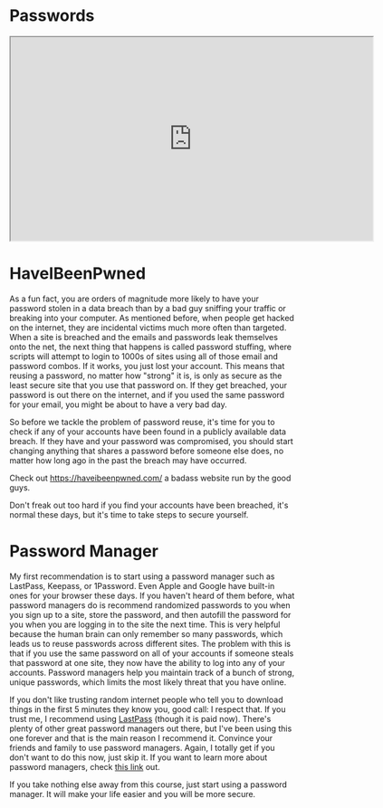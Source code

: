 # Passwords

<iframe allowfullscreen class="fr-draggable" height="360" src="https://www.youtube.com/embed/VbcyLjblM_k?wmode=opaque" width="640"></iframe>

# HaveIBeenPwned

As a fun fact, you are orders of magnitude more likely to have your
password stolen in a data breach than by a bad guy sniffing your traffic
or breaking into your computer. As mentioned before, when people get
hacked on the internet, they are incidental victims much more often than
targeted. When a site is breached and the emails and passwords leak
themselves onto the net, the next thing that happens is called password
stuffing, where scripts will attempt to login to 1000s of sites using
all of those email and password combos. If it works, you just lost your
account. This means that reusing a password, no matter how "strong" it
is, is only as secure as the least secure site that you use that
password on. If they get breached, your password is out there on the
internet, and if you used the same password for your email, you might be
about to have a very bad day.

So before we tackle the problem of password reuse, it's time for you to
check if any of your accounts have been found in a publicly available
data breach. If they have and your password was compromised, you should
start changing anything that shares a password before someone else does,
no matter how long ago in the past the breach may have occurred.

Check out <a href="https://haveibeenpwned.com/" rel="noopener"
target="_blank">https://haveibeenpwned.com/</a> a badass website run by
the good guys.

Don't freak out too hard if you find your accounts have been breached,
it's normal these days, but it's time to take steps to secure yourself.

# Password Manager

My first recommendation is to start using a password manager such as
LastPass, Keepass, or 1Password. Even Apple and Google have built-in
ones for your browser these days. If you haven't heard of them before,
what password managers do is recommend randomized passwords to you when
you sign up to a site, store the password, and then autofill the
password for you when you are logging in to the site the next time. This
is very helpful because the human brain can only remember so many
passwords, which leads us to reuse passwords across different sites. The
problem with this is that if you use the same password on all of your
accounts if someone steals that password at one site, they now have the
ability to log into any of your accounts. Password managers help you
maintain track of a bunch of strong, unique passwords, which limits the
most likely threat that you have online.

If you don't like trusting random internet people who tell you to
download things in the first 5 minutes they know you, good call: I
respect that. If you trust me, I recommend using
<a href="https://lastpass.com/" rel="noopener"
target="_blank">LastPass</a> (though it is paid now). There's plenty of
other great password managers out there, but I've been using this one
forever and that is the main reason I recommend it. Convince your
friends and family to use password managers. Again, I totally get if you
don't want to do this now, just skip it. If you want to learn more about
password managers, check <a
href="https://www.howtogeek.com/141500/why-you-should-use-a-password-manager-and-how-to-get-started/"
rel="noopener" target="_blank">this link</a> out.

If you take nothing else away from this course, just start using a
password manager. It will make your life easier and you will be more
secure. 
